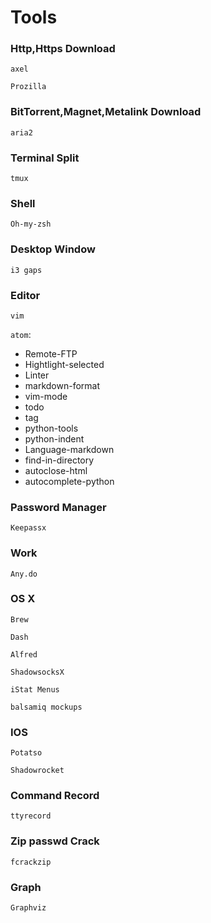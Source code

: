 # Tools


### Http,Https Download

`axel`

`Prozilla`

### BitTorrent,Magnet,Metalink Download

`aria2`

### Terminal Split

`tmux`

### Shell

`Oh-my-zsh`

### Desktop Window

`i3 gaps`

### Editor

`vim`

`atom`:
* Remote-FTP
* Hightlight-selected
* Linter
* markdown-format
* vim-mode
* todo
* tag
* python-tools
* python-indent
* Language-markdown
* find-in-directory
* autoclose-html
* autocomplete-python

### Password Manager

`Keepassx`

### Work

`Any.do`

### OS X

`Brew`

`Dash`

`Alfred`

`ShadowsocksX`

`iStat Menus`

`balsamiq mockups`

### IOS

`Potatso`

`Shadowrocket`

### Command Record

`ttyrecord`

### Zip passwd Crack

`fcrackzip`

### Graph

`Graphviz`
